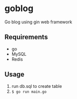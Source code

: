 # goblog
Go blog using gin web framework

## Requirements
- go
- MySQL
- Redis

## Usage
1. run db.sql to create table
2. ```$ go run main.go```
